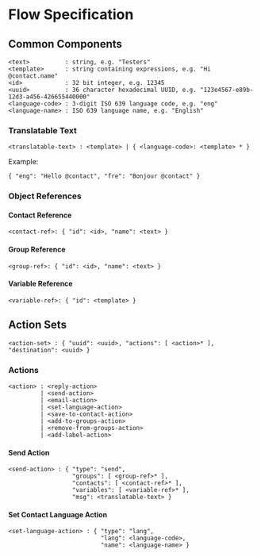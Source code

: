 # Flow Specification

## Common Components

```
<text>          : string, e.g. "Testers"
<template>      : string containing expressions, e.g. "Hi @contact.name"
<id>            : 32 bit integer, e.g. 12345
<uuid>          : 36 character hexadecimal UUID, e.g. "123e4567-e89b-12d3-a456-426655440000"
<language-code> : 3-digit ISO 639 language code, e.g. "eng"
<language-name> : ISO 639 language name, e.g. "English"
```

### Translatable Text

```
<translatable-text> : <template> | { <language-code>: <template> * }
```

Example: 

```
{ "eng": "Hello @contact", "fre": "Bonjour @contact" }
```

### Object References

#### Contact Reference

```
<contact-ref>: { "id": <id>, "name": <text> }
```

#### Group Reference

```
<group-ref>: { "id": <id>, "name": <text> }
```

#### Variable Reference

```
<variable-ref>: { "id": <template> }
```

## Action Sets

```
<action-set> : { "uuid": <uuid>, "actions": [ <action>* ], "destination": <uuid> }
```

### Actions

```
<action> : <reply-action> 
         | <send-action> 
         | <email-action> 
         | <set-language-action> 
         | <save-to-contact-action> 
         | <add-to-groups-action> 
         | <remove-from-groups-action> 
         | <add-label-action>
```

#### Send Action

```
<send-action> : { "type": "send", 
                  "groups": [ <group-ref>* ], 
                  "contacts": [ <contact-ref>* ], 
                  "variables": [ <variable-ref>* ], 
                  "msg": <translatable-text> }
```

#### Set Contact Language Action

```
<set-language-action> : { "type": "lang", 
                          "lang": <language-code>, 
                          "name": <language-name> }
```

